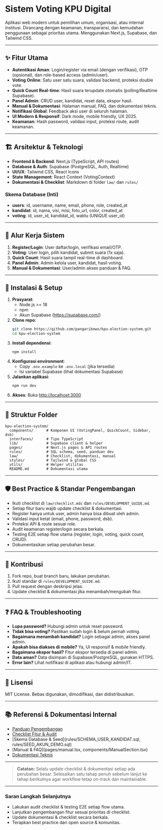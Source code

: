 # Sistem Voting KPU Digital

Aplikasi web modern untuk pemilihan umum, organisasi, atau internal institusi. Dirancang dengan keamanan, transparansi, dan kemudahan penggunaan sebagai prioritas utama. Menggunakan Next.js, Supabase, dan Tailwind CSS.

---

## ✨ Fitur Utama

- **Autentikasi Aman**: Login/register via email (dengan verifikasi), OTP (opsional), dan role-based access (admin/user).
- **Voting Online**: Satu user satu suara, validasi backend, proteksi double vote.
- **Quick Count Real-time**: Hasil suara terupdate otomatis (polling/Realtime Supabase).
- **Panel Admin**: CRUD user, kandidat, reset data, ekspor hasil.
- **Manual & Dokumentasi**: Halaman manual, FAQ, dan dokumentasi teknis.
- **Notifikasi Global**: Feedback aksi user di seluruh halaman.
- **UI Modern & Responsif**: Dark mode, mobile friendly, UX 2025.
- **Keamanan**: Hash password, validasi input, proteksi route, audit keamanan.

---

## 🏗️ Arsitektur & Teknologi

- **Frontend & Backend**: Next.js (TypeScript, API routes)
- **Database & Auth**: Supabase (PostgreSQL, Auth, Realtime)
- **UI/UX**: Tailwind CSS, React Icons
- **State Management**: React Context (VotingContext)
- **Dokumentasi & Checklist**: Markdown di folder `law/` dan `rules/`

### Skema Database (Inti)
- **users**: id, username, name, email, phone, role, created_at
- **kandidat**: id, nama, visi, misi, foto_url, color, created_at
- **voting**: id, user_id, kandidat_id, waktu (UNIQUE user_id)

---

## 🔄 Alur Kerja Sistem

1. **Register/Login**: User daftar/login, verifikasi email/OTP.
2. **Voting**: User login, pilih kandidat, submit suara (1x saja).
3. **Quick Count**: Hasil suara tampil real-time di dashboard.
4. **Panel Admin**: Admin kelola user, kandidat, hasil voting.
5. **Manual & Dokumentasi**: User/admin akses panduan & FAQ.

---

## 🚀 Instalasi & Setup

1. **Prasyarat**:
   - Node.js >= 18
   - npm
   - Akun Supabase (https://supabase.com/)
2. **Clone repo**:
   ```bash
   git clone https://github.com/pangaribowo/kpu-election-system.git
   cd kpu-election-system
   ```
3. **Install dependensi**:
   ```bash
   npm install
   ```
4. **Konfigurasi environment**:
   - Copy `.env.example` ke `.env.local` (jika tersedia)
   - Isi variabel Supabase (lihat dokumentasi Supabase)
5. **Jalankan aplikasi**:
   ```bash
   npm run dev
   ```
6. **Akses**: Buka [http://localhost:3000](http://localhost:3000)

---

## 📁 Struktur Folder

```
kpu-election-system/
  components/      # Komponen UI (VotingPanel, QuickCount, Sidebar, dsb)
  interfaces/      # Tipe TypeScript
  lib/             # Supabase client & helper
  pages/           # Next.js pages & API routes
  rules/           # SQL schema, seed, panduan dev
  law/             # Checklist, dokumentasi, manual
  styles/          # Tailwind & global CSS
  utils/           # Helper utilitas
  README.md        # Dokumentasi utama
```

---

## 🛡️ Best Practice & Standar Pengembangan

- Ikuti checklist di `law/checklist.mdc` dan `rules/DEVELOPMENT_GUIDE.md`.
- Setiap fitur baru wajib update checklist & dokumentasi.
- Register hanya untuk user, admin hanya bisa dibuat oleh admin.
- Validasi input ketat (email, phone, password, dsb).
- Proteksi API & route sesuai role.
- Audit keamanan register/login secara berkala.
- Testing E2E setiap flow utama (register, login, voting, quick count, CRUD).
- Dokumentasikan setiap perubahan besar.

---

## 🤝 Kontribusi

1. Fork repo, buat branch baru, lakukan perubahan.
2. Ikuti standar di `rules/DEVELOPMENT_GUIDE.md`.
3. Pull request dengan deskripsi jelas.
4. Update checklist & dokumentasi jika menambah/mengubah fitur.

---

## ❓ FAQ & Troubleshooting

- **Lupa password?** Hubungi admin untuk reset password.
- **Tidak bisa voting?** Pastikan sudah login & belum pernah voting.
- **Bagaimana menambah kandidat?** Login sebagai admin, akses panel admin.
- **Apakah bisa diakses di mobile?** Ya, UI responsif & mobile friendly.
- **Bagaimana ekspor hasil?** Fitur ekspor tersedia di panel admin.
- **Data aman?** Data disimpan di Supabase/PostgreSQL, gunakan HTTPS.
- **Error lain?** Lihat notifikasi di aplikasi atau hubungi admin/IT.

---

## 📄 Lisensi

MIT License. Bebas digunakan, dimodifikasi, dan didistribusikan.

---

## 📚 Referensi & Dokumentasi Internal

- [Panduan Pengembangan](rules/DEVELOPMENT_GUIDE.md)
- [Checklist Fitur & Audit](law/checklist.mdc)
- [Skema Database & Seed](rules/SCHEMA_USER_KANDIDAT.sql, rules/SEED_AKUN_DEMO.sql)
- [Manual & FAQ](pages/manual.tsx, components/ManualSection.tsx)
- [Dokumentasi Teknis](pages/documentation.tsx)

---

> **Catatan:**
> Selalu update checklist & dokumentasi setiap ada perubahan besar. Selesaikan satu tahap penuh sebelum lanjut ke tahap berikutnya agar workflow tetap on-track dan maintainable.

---

### Saran Langkah Selanjutnya
- Lakukan audit checklist & testing E2E setiap flow utama.
- Lanjutkan pengembangan fitur sesuai prioritas di checklist.
- Update dokumentasi & checklist secara berkala.
- Terapkan best practice dari open source & komunitas.
